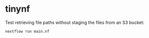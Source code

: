 # tinynf

Test retrieving file paths without staging the files from an S3 bucket:

```bash
nextflow run main.nf
```
